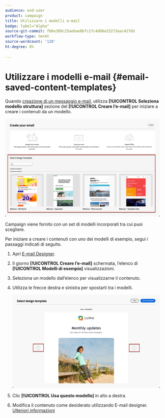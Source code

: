 ```yaml
---
audience: end-user
product: campaign
title: Utilizzare i modelli e-mail
badge: label="Alpha"
source-git-commit: fb6e389c25aebae8bfc17c4d88e33273aac427dd
workflow-type: tm+mt
source-wordcount: '120'
ht-degree: 8%

---
```


# Utilizzare i modelli e-mail {#email-saved-content-templates}

Quando [creazione di un messaggio e-mail](../email/create-email.md), utilizza **[!UICONTROL Seleziona modello struttura]** sezione del **[!UICONTROL Creare l’e-mail]** per iniziare a creare i contenuti da un modello.

![](assets/email_designer-sample-templates.png)

Campaign viene fornito con un set di modelli incorporati tra cui puoi scegliere.

Per iniziare a creare i contenuti con uno dei modelli di esempio, segui i passaggi indicati di seguito.

1. Apri [E-mail Designer](create-email-content.md).

1. Il giorno **[!UICONTROL Creare l’e-mail]** schermata, l’elenco di **[!UICONTROL Modelli di esempio]**  visualizzazioni.

1. Seleziona un modello dall’elenco per visualizzarne il contenuto.

1. Utilizza le frecce destra e sinistra per spostarti tra i modelli.

   ![](assets/email_designer-sample-templates-navigate.png)

1. Clic **[!UICONTROL Usa questo modello]** in alto a destra.

1. Modifica il contenuto come desiderato utilizzando E-mail designer. [Ulteriori informazioni](create-email-content.md)
